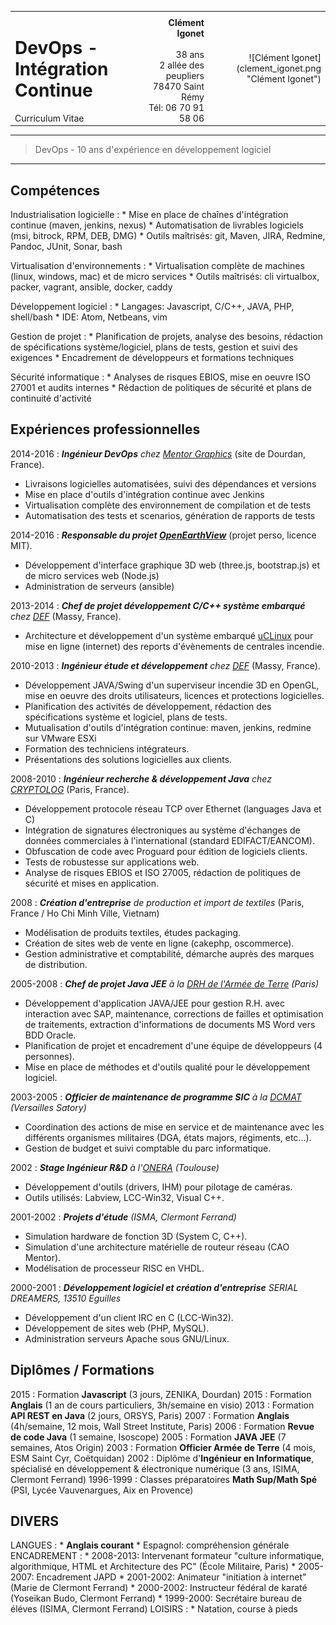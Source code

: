 <table width="100%">
	<tr>
		<td style="vertical-align:top;" align="left">
			<h1>DevOps - Intégration Continue</h1>
			Curriculum Vitae
		</td>
		<td style="vertical-align:bottom;" align="right" width="22%">
			<b>Clément Igonet</b> <br/>
			<clement@igonet.fr> <br/>
			38 ans <br/>
			2 allée des peupliers <br/>
			78470 Saint Rémy <br/>
			Tél: 06 70 91 58 06 <br/>
		</td>
		<td align="right">![Clément Igonet](clement_igonet.png "Clément Igonet")</td>
	</tr>
</table>

----

>  DevOps - 10 ans d'expérience en développement logiciel

----

Compétences
--------------------

Industrialisation logicielle
:   * Mise en place de chaînes d'intégration continue (maven, jenkins, nexus)
    * Automatisation de livrables logiciels (msi, bitrock, RPM, DEB, DMG)
    * Outils maîtrisés: git, Maven, JIRA, Redmine, Pandoc, JUnit, Sonar, bash

Virtualisation d'environnements
:   * Virtualisation complète de machines (linux, windows, mac) et de micro services
    * Outils maîtrisés: cli virtualbox, packer, vagrant, ansible, docker, caddy

Développement logiciel
:	* Langages: Javascript, C/C++, JAVA, PHP, shell/bash
	* IDE: Atom, Netbeans, vim

Gestion de projet
:	* Planification de projets, analyse des besoins, rédaction de spécifications système/logiciel, plans de tests, gestion et suivi des exigences
	* Encadrement de développeurs et formations techniques

Sécurité informatique
:	* Analyses de risques EBIOS, mise en oeuvre ISO 27001 et audits internes
	* Rédaction de politiques de sécurité et plans de continuité d'activité

Expériences professionnelles
--------------------

2014-2016
: ***Ingénieur DevOps** chez [Mentor Graphics](http://www.galaxysemi.com/)*
	(site de Dourdan, France).

* Livraisons logicielles automatisées, suivi des dépendances et versions
* Mise en place d'outils d'intégration continue avec Jenkins
* Virtualisation complète des environnement de compilation et de tests
* Automatisation des tests et scenarios, génération de rapports de tests

2014-2016
: ***Responsable du projet [OpenEarthView](http://www.openearthview.net/)***
	(projet perso, licence MIT).

* Développement d'interface graphique 3D web (three.js, bootstrap.js) et de micro services web (Node.js)
* Administration de serveurs (ansible)

2013-2014
: ***Chef de projet développement C/C++ système embarqué** chez [DEF](http://def-online.com)*
	(Massy, France).

* Architecture et développement d'un système embarqué [uCLinux](http://www.uclinux.org/) pour mise en ligne (internet) des reports d'évènements de centrales incendie.

2010-2013
: ***Ingénieur étude et développement** chez [DEF](http://def-online.com)*
	(Massy, France).

* Développement JAVA/Swing d'un superviseur incendie 3D en OpenGL,
	mise en oeuvre des droits utilisateurs, licences et protections logicielles.
* Planification des activités de développement, rédaction des spécifications système et logiciel,
	plans de tests.
* Mutualisation d'outils d'intégration continue: maven, jenkins, redmine sur VMware ESXi
* Formation des techniciens intégrateurs.
* Présentations des solutions logicielles aux clients.

2008-2010
:	***Ingénieur recherche & développement Java** chez [CRYPTOLOG](http://www.cryptolog.com)* (Paris, France).

* Développement protocole réseau TCP over Ethernet (languages Java et C)
* Intégration de signatures électroniques au système d'échanges de données commerciales à l'international (standard EDIFACT/EANCOM).
* Obfuscation de code avec Proguard pour édition de logiciels clients.
* Tests de robustesse sur applications web.
* Analyse de risques EBIOS et ISO 27005, rédaction de politiques de sécurité et mises en application.

2008
:	***Création d'entreprise** de production et import de textiles* (Paris, France / Ho Chi Minh Ville, Vietnam)

* Modélisation de produits textiles, études packaging.
* Création de sites web de vente en ligne (cakephp, oscommerce).
* Gestion administrative et comptabilité, démarche auprès des marques de distribution.

2005-2008
:	***Chef de projet Java JEE** à la [DRH de l'Armée de Terre](http://www.defense.gouv.fr/terre/presentation/directions-commandements-et-centres/ressources-humaines/direction-des-ressources-humaines-de-l-armee-de-terre) (Paris)*

* Développement d'application JAVA/JEE pour gestion R.H. avec interaction avec SAP, maintenance, corrections de failles et optimisation de traitements, extraction d'informations de documents MS Word vers BDD Oracle.
* Planification de projet et encadrement d'une équipe de développeurs (4 personnes).
* Mise en place de méthodes et d'outils qualité pour le développement logiciel.

2003-2005
:	***Officier de maintenance de programme SIC** à la [DCMAT](http://www.defense.gouv.fr/terre/presentation/directions-commandements-et-centres/maintenance/direction-centrale-du-materiel/%28language%29/fre-FR#SearchText=direction%20centrale#xtcr=1) (Versailles Satory)*

* Coordination des actions de mise en service et de maintenance avec les différents organismes militaires (DGA, états majors, régiments, etc...).
* Gestion de budget et suivi comptable du parc informatique.

2002
:	***Stage Ingénieur R&D** à l'[ONERA](http://www.onera.fr/fr/nos-centres/midi-pyrenees-toulouse) (Toulouse)*

* Développement d'outils (drivers, IHM) pour pilotage de caméras.
* Outils utilisés: Labview, LCC-Win32, Visual C++.

2001-2002
:	***Projets d'étude** (ISMA, Clermont Ferrand)*

* Simulation hardware de fonction 3D (System C, C++).
* Simulation d'une architecture matérielle de routeur réseau (CAO Mentor).
* Modélisation de processeur RISC en VHDL.

2000-2001
:	***Développement logiciel et création d'entreprise** SERIAL DREAMERS, 13510 Eguilles*

* Développement d'un client IRC en C (LCC-Win32).
* Développement de sites web (PHP, MySQL).
* Administration serveurs Apache sous GNU/Linux.

Diplômes / Formations
--------------------

2015
:	Formation **Javascript** (3 jours, ZENIKA, Dourdan)
2015
:	Formation **Anglais** (1 an de cours particuliers, 3h/semaine en visio)
2013
:	Formation **API REST en Java** (2 jours, ORSYS, Paris)
2007
:	Formation **Anglais** (4h/semaine, 12 mois, Wall Street Institute, Paris)
2006
:	Formation **Revue de code Java** (1 semaine, Isoscope)
2005
:	Formation **JAVA JEE** (7 semaines, Atos Origin)
2003
:	Formation **Officier Armée de Terre** (4 mois, ESM Saint Cyr, Coëtquidan)
2002
:	Diplôme d'**Ingénieur en Informatique**, spécialisé en développement & électronique numérique (3 ans, ISIMA, Clermont Ferrand)
1996-1999
:	Classes préparatoires **Math Sup/Math Spé** (PSI, Lycée Vauvenargues, Aix en Provence)

DIVERS
--------------------

LANGUES
:	* **Anglais courant**
	* Espagnol: compréhension générale
ENCADREMENT
:	* 2008-2013: Intervenant formateur "culture informatique, algorithmique, HTML et Architecture des PC" (École Militaire, Paris)
	* 2005-2007: Encadrement JAPD
	* 2001-2002: Animateur "initiation à internet" (Marie de Clermont Ferrand)
	* 2000-2002: Instructeur fédéral de karaté (Yoseikan Budo, Clermont Ferrand)
	* 1999-2000: Secrétaire bureau de éléves (ISIMA, Clermont Ferrand)
LOISIRS
:	* Natation, course à pieds
